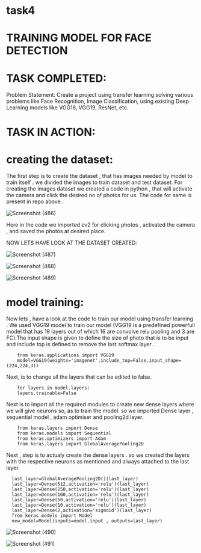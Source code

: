 # task4
# TRAINING MODEL FOR FACE DETECTION 

# TASK COMPLETED:
Problem Statement: Create a project using transfer learning solving various problems like Face Recognition, Image Classification, using existing Deep Learning models like VGG16, VGG19, ResNet, etc.

# TASK IN ACTION:
 
# creating the dataset:
  The first step is to create the dataset , that has images needed by model to train itself . we divided the images to train dataset and test dataset.
  For creating the images dataset we created a code in python , that will activate the camera and click the desired no of photos for us.
  The code for same is present in repo above .
  
![Screenshot (486)](https://user-images.githubusercontent.com/51692515/85361992-ffa5ad80-b53a-11ea-8d28-524a5196df1f.png)

Here in the code we imported cv2 for clicking photos , activated the camera , and saved the photos at desired place.

NOW LETS HAVE LOOK AT THE DATASET CREATED:

![Screenshot (487)](https://user-images.githubusercontent.com/51692515/85362209-8195d680-b53b-11ea-8386-fa7703be467a.png)

![Screenshot (488)](https://user-images.githubusercontent.com/51692515/85362221-88244e00-b53b-11ea-9e5a-3972739cdf1d.png)

![Screenshot (489)](https://user-images.githubusercontent.com/51692515/85362239-92464c80-b53b-11ea-8275-78aee28096f4.png)

# model training:
  Now lets , have a look at the code to train our model using transfer learning .
  We used VGG19 model to train our model (VGG19 is a predefined powerfull model that has 19 layers out of which 16 are convolve relu pooling and 3 are FC).The input shape is given to define the size of photo that is to be input and include top is defined to remove the last softmax layer .
  
        from keras.applications import VGG19
        model=VGG19(weights='imagenet',include_top=False,input_shape=(224,224,3))
        
 Next, is to change all the layers that can be edited to false.
        
        for layers in model.layers:
        layers.trainable=False

Next is to import all the required modules to create new dense layers where we will give neurons so, as to train the model.
so we imported Dense layer , sequential model , adam optimiser and pooling2d layer.

        from keras.layers import Dense
        from keras.models import Sequential
        from keras.optimizers import Adam
        from keras.layers import GlobalAveragePooling2D
 
Next , step is to actualy create the dense layers . so we created the layers with the respective neurons as mentioned and always attached to the last layer.

      last_layer=GlobalAveragePooling2D()(last_layer)
      last_layer=Dense(512,activation='relu')(last_layer)
      last_layer=Dense(250,activation='relu')(last_layer)
      last_layer=Dense(100,activation='relu')(last_layer)
      last_layer=Dense(50,activation='relu')(last_layer)
      last_layer=Dense(10,activation='relu')(last_layer)
      last_layer=Dense(2,activation='sigmoid')(last_layer)
      from keras.models import Model
      new_model=Model(inputs=model.input , outputs=last_layer)
      
 ![Screenshot (490)](https://user-images.githubusercontent.com/51692515/85363558-d1c26800-b53e-11ea-85db-fba85a3c0d75.png)
 
![Screenshot (491)](https://user-images.githubusercontent.com/51692515/85363562-d424c200-b53e-11ea-9cc5-8b42a739322d.png)

        
  
